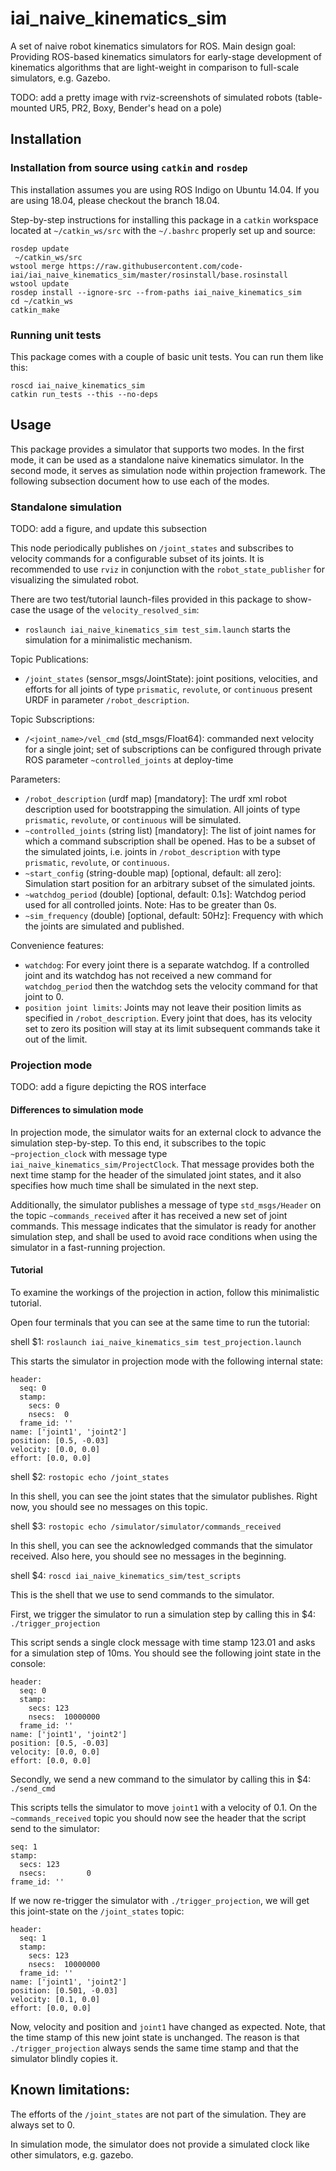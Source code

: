 # iai_naive_kinematics_sim
A set of naive robot kinematics simulators for ROS. Main design goal: Providing ROS-based kinematics simulators for early-stage development of kinematics algorithms that are light-weight in comparison to full-scale simulators, e.g. Gazebo.

TODO: add a pretty image with rviz-screenshots of simulated robots (table-mounted UR5, PR2, Boxy, Bender's head on a pole)

## Installation
### Installation from source using ```catkin``` and ```rosdep```
This installation assumes you are using ROS Indigo on Ubuntu 14.04. If you are using 18.04, please checkout the branch 18.04.

Step-by-step instructions for installing this package in a ```catkin``` workspace located at ```~/catkin_ws/src``` with the ```~/.bashrc``` properly set up and source:
```shell
rosdep update
 ~/catkin_ws/src
wstool merge https://raw.githubusercontent.com/code-iai/iai_naive_kinematics_sim/master/rosinstall/base.rosinstall
wstool update
rosdep install --ignore-src --from-paths iai_naive_kinematics_sim
cd ~/catkin_ws
catkin_make
```

### Running unit tests
This package comes with a couple of basic unit tests. You can run them like this:
```shell
roscd iai_naive_kinematics_sim
catkin run_tests --this --no-deps
```

## Usage
This package provides a simulator that supports two modes. In the first mode, it can be used as a standalone naive kinematics simulator. In the second mode, it serves as simulation node within projection framework. The following subsection document how to use each of the modes.

### Standalone simulation
TODO: add a figure, and update this subsection

This node periodically publishes on ```/joint_states``` and subscribes to velocity commands for a configurable subset of its joints. It is recommended to use ```rviz``` in conjunction with the ```robot_state_publisher``` for visualizing the simulated robot.

There are two test/tutorial launch-files provided in this package to show-case the usage of the ```velocity_resolved_sim```:
* ```roslaunch iai_naive_kinematics_sim test_sim.launch``` starts the simulation for a minimalistic mechanism.

Topic Publications:
* ```/joint_states``` (sensor_msgs/JointState): joint positions, velocities, and efforts for all joints of type ```prismatic```, ```revolute```, or ```continuous``` present URDF in parameter ```/robot_description```.

Topic Subscriptions:
* ```/<joint_name>/vel_cmd``` (std_msgs/Float64): commanded next velocity for a single joint; set of subscriptions can be configured through private ROS parameter ```~controlled_joints``` at deploy-time

Parameters:
* ```/robot_description``` (urdf map) [mandatory]: The urdf xml robot description used for bootstrapping the simulation. All joints of type ```prismatic```, ```revolute```, or ```continuous``` will be simulated.
* ```~controlled_joints``` (string list) [mandatory]: The list of joint names for which a command subscription shall be opened. Has to be a subset of the simulated joints, i.e. joints in  ```/robot_description``` with type ```prismatic```, ```revolute```, or ```continuous```.
* ```~start_config``` (string-double map) [optional, default: all zero]: Simulation start position for an arbitrary subset of the simulated joints.
* ```~watchdog_period``` (double) [optional, default: 0.1s]: Watchdog period used for all controlled joints. Note: Has to be greater than 0s.
* ```~sim_frequency``` (double) [optional, default: 50Hz]: Frequency with which the joints are simulated and published.

Convenience features:
* ```watchdog```: For every joint there is a separate watchdog. If a controlled joint and its watchdog has not received a new command for ```watchdog_period``` then the watchdog sets the velocity command for that joint to 0.
* ```position joint limits```: Joints may not leave their position limits as specified in ```/robot_description```. Every joint that does, has its velocity set to zero its position will stay at its limit subsequent commands take it out of the limit.

### Projection mode
TODO: add a figure depicting the ROS interface

#### Differences to simulation mode
In projection mode, the simulator waits for an external clock to advance the simulation step-by-step. To this end, it subscribes to the topic ```~projection_clock``` with message type ```iai_naive_kinematics_sim/ProjectClock```. That message provides both the next time stamp for the header of the simulated joint states, and it also specifies how much time shall be simulated in the next step.

Additionally, the simulator publishes a message of type ```std_msgs/Header``` on the topic ```~commands_received``` after it has received a new set of joint commands. This message indicates that the simulator is ready for another simulation step, and shall be used to avoid race conditions when using the simulator in a fast-running projection.

#### Tutorial
To examine the workings of the projection in action, follow this minimalistic tutorial. 

Open four terminals that you can see at the same time to run the tutorial:

shell $1: ```roslaunch iai_naive_kinematics_sim test_projection.launch```

This starts the simulator in projection mode with the following internal state:
```shell
header: 
  seq: 0
  stamp: 
    secs: 0
    nsecs:  0
  frame_id: ''
name: ['joint1', 'joint2']
position: [0.5, -0.03]
velocity: [0.0, 0.0]
effort: [0.0, 0.0]
```

shell $2: ```rostopic echo /joint_states```

In this shell, you can see the joint states that the simulator publishes. Right now, you should see no messages on this topic.

shell $3: ```rostopic echo /simulator/simulator/commands_received```

In this shell, you can see the acknowledged commands that the simulator received. Also here, you should see no messages in the beginning.

shell $4: ```roscd iai_naive_kinematics_sim/test_scripts```

This is the shell that we use to send commands to the simulator.

First, we trigger the simulator to run a simulation step by calling this in $4: ```./trigger_projection```

This script sends a single clock message with time stamp 123.01 and asks for a simulation step of 10ms. You should see the following joint state in the console:
```shell
header: 
  seq: 0
  stamp: 
    secs: 123
    nsecs:  10000000
  frame_id: ''
name: ['joint1', 'joint2']
position: [0.5, -0.03]
velocity: [0.0, 0.0]
effort: [0.0, 0.0]
```

Secondly, we send a new command to the simulator by calling this in $4: ```./send_cmd```

This scripts tells the simulator to move ```joint1``` with a velocity of 0.1. On the ```~commands_received``` topic you should now see the header that the script send to the simulator:

```shell
seq: 1
stamp: 
  secs: 123
  nsecs:         0
frame_id: ''
```

If we now re-trigger the simulator with ```./trigger_projection```, we will get this joint-state on the ```/joint_states``` topic:

```shell
header: 
  seq: 1
  stamp: 
    secs: 123
    nsecs:  10000000
  frame_id: ''
name: ['joint1', 'joint2']
position: [0.501, -0.03]
velocity: [0.1, 0.0]
effort: [0.0, 0.0]
```

Now, velocity and position and ```joint1``` have changed as expected. Note, that the time stamp of this new joint state is unchanged. The reason is that ```./trigger_projection``` always sends the same time stamp and that the simulator blindly copies it.

## Known limitations:
The efforts of the ```/joint_states``` are not part of the simulation. They are always set to 0.

In simulation mode, the simulator does not provide a simulated clock like other simulators, e.g. gazebo.
